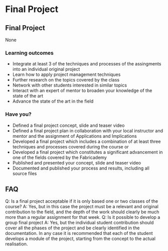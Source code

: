 # Final Project

## Final Project

None
### Learning outcomes

* Integrate at least 3 of the techniques and processes of the assingments into an individual original project
* Learn how to apply project management techniques
* Further research on the topics covered by the class
* Network with other students interested in similar topics
* Interact with an expert of mentor to broaden your knowledge of the state of the art
* Advance the state of the art in the field

### Have you?

* Defined a final project concept, slide and teaser video
* Defined a final project plan in collaboration with your local instructor and mentor and the assignment of Applications and Implications
* Developed a final project which includes a combination of at least three techniques and processes covered during the course or
* Developed a final project which constitutes a significant advancement in one of the fields covered by the Fabricademy
* Published and presented your concept, slide and teaser video
* Documented and published your process and results, including all source files

## FAQ

Q: Is a final project acceptable if it is only based one or two classes of the course?
A: Yes, but in this case the project must be a relevant and original contribution to the field, and the depth of the work should clearly be much more  than a regular assignment for that week.
Q: Is it  possible to develop a group final project
A: Yes, but the individual student contribution should cover all the phases of the project and be clearly identified in the documentation. In any case it is recommended that each of the student develops a module of the project, starting from the concept to the actual realisation.

